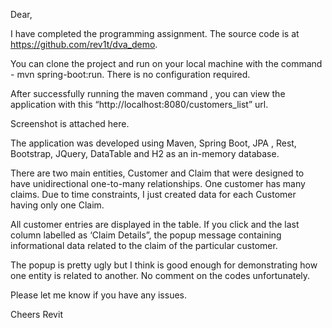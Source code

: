 Dear,

I have completed the programming assignment. The source code is at https://github.com/rev1t/dva_demo.

You can clone the project and run on your local machine with the command - mvn spring-boot:run. There is no configuration required.

After successfully running the maven command , you can view the application with this “http://localhost:8080/customers_list” url.

Screenshot is attached here.

The application was developed using Maven, Spring Boot, JPA , Rest, Bootstrap, JQuery, DataTable and H2 as an in-memory database.

There are two main entities, Customer and Claim that were designed to have unidirectional one-to-many relationships. One customer has many claims.  Due to time constraints, I just created data for each Customer having only one Claim.

All customer entries are displayed in the table. If you click and the last column labelled as ‘Claim Details”, the popup message containing informational data related to the claim of the particular customer.

The popup is pretty ugly but I think is good enough for demonstrating how one entity is related to another. No comment on the codes unfortunately.

Please let me know if you have any issues. 

Cheers
Revit
